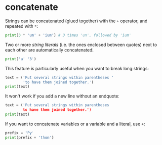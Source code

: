 # concatenate

Strings can be concatenated (glued together) with the `+` operator, and repeated with `*`:

```Python
print(3 * 'un' + 'ium') # 3 times 'un', followed by 'ium'
```

Two or more _string literals_ (i.e. the ones enclosed between quotes) next to each other are automatically concatenated.

```Python
print('a' '3')
```

This feature is particularly useful when you want to break long strings:

```Python
text = ('Put several strings within parentheses '
        'to have them joined together.')
print(text)
```

It won't work if you add a new line without an endquote:

```Python
text = ('Put several strings within parentheses
        to have them joined together.')
print(text)
```

If you want to concatenate variables or a variable and a literal, use `+`:

```Python
prefix = 'Py'
print(prefix + 'thon')
```

